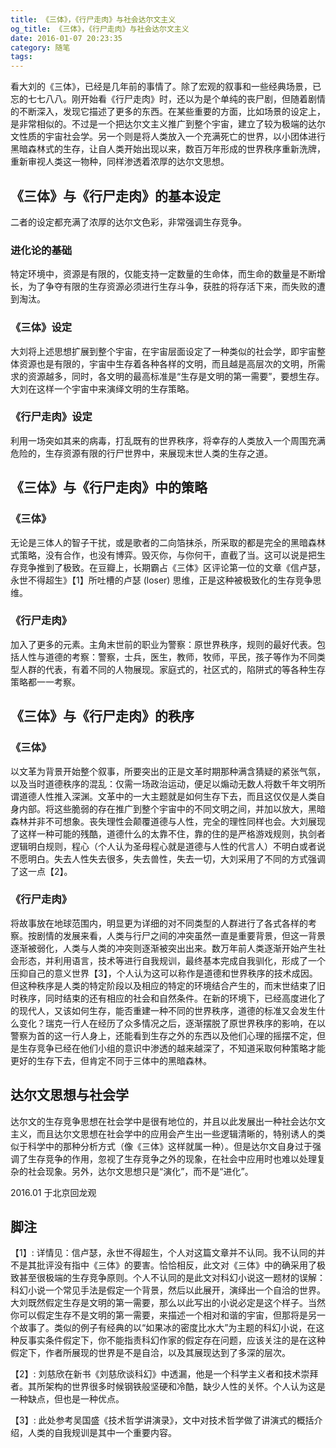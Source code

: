 ```yaml
---
title: 《三体》，《行尸走肉》与社会达尔文主义
og_title: 《三体》，《行尸走肉》与社会达尔文主义
date: 2016-01-07 20:23:35
category: 随笔
tags:
---
```

 看大刘的《三体》，已经是几年前的事情了。除了宏观的叙事和一些经典场景，已忘的七七八八。刚开始看《行尸走肉》时，还以为是个单纯的丧尸剧，但随着剧情的不断深入，发现它描述了更多的东西。在某些重要的方面，比如场景的设定上，是非常相似的。不过是一个把达尔文主义推广到整个宇宙，建立了较为极端的达尔文性质的宇宙社会学。另一个则是将人类放入一个充满死亡的世界，以小团体进行黑暗森林式的生存，让自人类开始出现以来，数百万年形成的世界秩序重新洗牌，重新审视人类这一物种，同样渗透着浓厚的达尔文思想。

## 《三体》与《行尸走肉》的基本设定

二者的设定都充满了浓厚的达尔文色彩，非常强调生存竞争。

### 进化论的基础

特定环境中，资源是有限的，仅能支持一定数量的生命体，而生命的数量是不断增长，为了争夺有限的生存资源必须进行生存斗争，获胜的将存活下来，而失败的遭到淘汰。

### 《三体》设定

大刘将上述思想扩展到整个宇宙，在宇宙层面设定了一种类似的社会学，即宇宙整体资源也是有限的，宇宙中生存着各种各样的文明，而且越是高层次的文明，所需求的资源越多，同时，各文明的最高标准是“生存是文明的第一需要”，要想生存。大刘在这样一个宇宙中来演绎文明的生存策略。

### 《行尸走肉》设定

利用一场突如其来的病毒，打乱既有的世界秩序，将幸存的人类放入一个周围充满危险的，生存资源有限的行尸世界中，来展现末世人类的生存之道。

## 《三体》与《行尸走肉》中的策略

### 《三体》

无论是三体人的智子干扰，或是歌者的二向箔抹杀，所采取的都是完全的黑暗森林式策略，没有合作，也没有博弈。毁灭你，与你何干，直截了当。这可以说是把生存竞争推到了极致。在豆瓣上，长期霸占《三体》区评论第一位的文章《信卢瑟，永世不得超生》【1】所吐槽的卢瑟 (loser) 思维，正是这种被极致化的生存竞争思维。

### 《行尸走肉》

加入了更多的元素。主角末世前的职业为警察：原世界秩序，规则的最好代表。包括人性与道德的考察：警察，士兵，医生，教师，牧师，平民，孩子等作为不同类型人群的代表，有着不同的人物展现。家庭式的，社区式的，陷阱式的等各种生存策略都一一考察。

## 《三体》与《行尸走肉》的秩序

### 《三体》

以文革为背景开始整个叙事，所要突出的正是文革时期那种满含猜疑的紧张气氛，以及当时道德秩序的混乱：仅需一场政治运动，便足以煽动无数人将数千年文明所谓道德人性推入深渊。文革中的一大主题就是如何生存下去，而且这仅仅是人类自身内部。将这些脆弱的存在推广到整个宇宙中的不同文明之间，并加以放大，黑暗森林并非不可想象。丧失理性会颠覆道德与人性，完全的理性同样也会。大刘展现了这样一种可能的残酷，道德什么的太靠不住，靠的住的是严格游戏规则，执剑者逻辑明白规则，程心（个人认为圣母程心就是道德与人性的代言人）不明白或者说不愿明白。失去人性失去很多，失去兽性，失去一切，大刘采用了不同的方式强调了这一点【2】。

### 《行尸走肉》

将故事放在地球范围内，明显更为详细的对不同类型的人群进行了各式各样的考察。按剧情的发展来看，人类与行尸之间的冲突虽然一直是重要背景，但这一背景逐渐被弱化，人类与人类的冲突则逐渐被突出出来。数万年前人类逐渐开始产生社会形态，并利用语言，技术等进行自我规训，最终基本完成自我驯化，形成了一个压抑自己的意义世界【3】，个人认为这可以称作是道德和世界秩序的技术成因。但这种秩序是人类的特定阶段以及相应的特定的环境结合产生的，而末世结束了旧时秩序，同时结束的还有相应的社会和自然条件。在新的环境下，已经高度进化了的现代人，又该如何生存，能否重建一种不同的世界秩序，道德的标准又会发生什么变化？瑞克一行人在经历了众多情况之后，逐渐摆脱了原世界秩序的影响，在以警察为首的这一行人身上，还能看到生存之外的东西以及他们心理的摇摆不定，但是生存竞争已经在他们小组的意识中渗透的越来越深了，不知道采取何种策略才能更好的生存下去，但肯定不同于三体中的黑暗森林。

## 达尔文思想与社会学

达尔文的生存竞争思想在社会学中是很有地位的，并且以此发展出一种社会达尔文主义，而且达尔文思想在社会学中的应用会产生出一些逻辑清晰的，特别诱人的类似于科学中的那种分析方式（像《三体》这样就属一种）。但是达尔文自身过于强调了生存竞争的作用，忽视了生存竞争之外的现象，在社会中应用时也难以处理复杂的社会现象。另外，达尔文思想只是“演化”，而不是“进化”。




2016.01 于北京回龙观

## 脚注

【1】: 详情见：信卢瑟，永世不得超生，个人对这篇文章并不认同。我不认同的并不是其批评没有指中《三体》的要害。恰恰相反，此文对《三体》中的确采用了极致甚至很极端的生存竞争原则。个人不认同的是此文对科幻小说这一题材的误解：科幻小说一个常见手法是假定一个背景，然后以此展开，演绎出一个自洽的世界。大刘既然假定生存是文明的第一需要，那么以此写出的小说必定是这个样子。当然你可以假定生存不是文明的第一需要，来描述一个相对和谐的宇宙，但那将是另一个故事了。类似的例子有经典的以“如果冰的密度比水大”为主题的科幻小说，在这种反事实条件假定下，你不能指责科幻作家的假定存在问题，应该关注的是在这种假定下，作者所展现的世界是不是自洽，以及其展现达到了多深的层次。

【2】: 刘慈欣在新书《刘慈欣谈科幻》中透漏，他是一个科学主义者和技术崇拜者。其所架构的世界很多时候钢铁般坚硬和冷酷，缺少人性的关怀。个人认为这是一种缺点，但也是一种优点。

【3】: 此处参考吴国盛《技术哲学讲演录》，文中对技术哲学做了讲演式的概括介绍，人类的自我规训是其中一个重要内容。